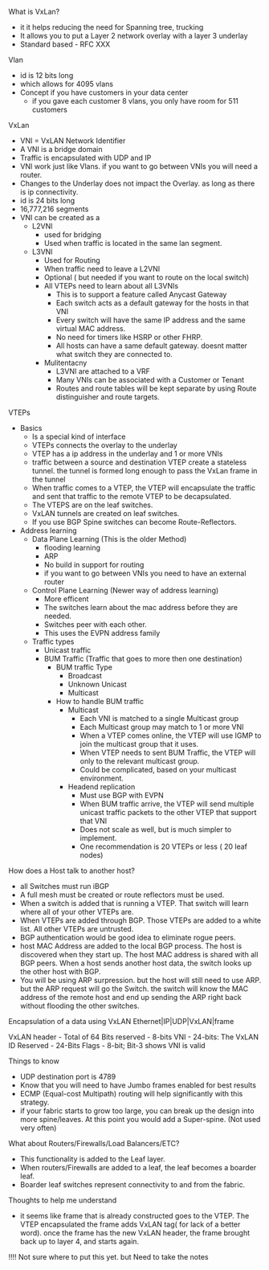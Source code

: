 What is VxLan?  
- it it helps reducing the need for Spanning tree, trucking  
- It allows you to put a Layer 2 network overlay with a layer 3 underlay  
- Standard based - RFC XXX  

Vlan 
- id is 12 bits long
- which allows for 4095 vlans
- Concept if you have customers in your data center
  - if you gave each customer 8 vlans, you only have room for 511 customers

VxLan
- VNI = VxLAN Network Identifier
- A VNI is a bridge domain
- Traffic is encapsulated with UDP and IP 
- VNI work just like Vlans. if you want to go between VNIs you will need a router.
- Changes to the Underlay does not impact the Overlay. as long as there is ip connectivity.
- id is 24 bits long
- 16,777,216 segments
- VNI can be created as a 
  - L2VNI
    - used for bridging
    - Used when traffic is located in the same lan segment.
  - L3VNI
    - Used for Routing
    - When traffic need to leave a L2VNI
    - Optional ( but needed if you want to route on the local switch)
    - All VTEPs need to learn about all L3VNIs
      - This is to support a feature called Anycast Gateway
      - Each switch acts as a default gateway for the hosts in that VNI
      - Every switch will have the same IP address and the same virtual MAC address.
      - No need for timers like HSRP or other FHRP.
      - All hosts can have a same default gateway. doesnt matter what switch they are connected to.
    - Mulitentacny 
      - L3VNI are attached to a VRF
      - Many VNIs can be associated with a Customer or Tenant 
      - Routes and route tables will be kept separate by using Route distinguisher and route targets.

VTEPs
- Basics
  - Is a special kind of interface  
  - VTEPs connects the overlay to the underlay
  - VTEP has a ip address in the underlay and 1 or more VNIs
  - traffic between a source and destination VTEP create a stateless tunnel. the tunnel is formed long enough to pass the VxLan frame in the tunnel
  - When traffic comes to a VTEP, the VTEP will encapsulate the traffic and sent that traffic to the remote VTEP to be decapsulated.
  - The VTEPS are on the leaf switches.
  - VxLAN tunnels are created on leaf switches.
  - If you use BGP Spine switches can become Route-Reflectors.
- Address learning
  - Data Plane Learning (This is the older Method)
    - flooding learning
    - ARP 
    - No build in support for routing
    - if you want to go between VNIs you need to have an external router
  - Control Plane Learning (Newer way of address learning)
    - More efficent
    - The switches learn about the mac address before they are needed.
    - Switches peer with each other.
    - This uses the EVPN address family
  - Traffic types
    - Unicast traffic
    - BUM Traffic (Traffic that goes to more then one destination)
      - BUM traffic Type
        - Broadcast
        - Unknown Unicast
        - Multicast
      - How to handle BUM traffic
        - Multicast
          - Each VNI is matched to a single Multicast group
          - Each Multicast group may match to 1 or more VNI
          - When a VTEP comes online, the VTEP will use IGMP to join the multicast group that it uses.
          - When VTEP needs to sent BUM Traffic, the VTEP will only to the relevant multicast group.
          - Could be complicated, based on your multicast environment. 
        - Headend replication 
          - Must use BGP with EVPN 
          - When BUM traffic arrive, the VTEP will send multiple unicast traffic packets to the other VTEP that support that VNI
          - Does not scale as well, but is much simpler to implement. 
          - One recommendation is 20 VTEPs or less ( 20 leaf nodes)

How does a Host talk to another host?
- all Switches must run iBGP
- A full mesh must be created or route reflectors must be used.
- When a switch is added that is running a VTEP. That switch will learn where all of your other VTEPs are.
- When VTEPs are added through BGP. Those VTEPs are added to a white list. All other VTEPs are untrusted.
- BGP authentication would be good idea to eliminate rogue peers. 
- host MAC Address are added to the local BGP process. The host is discovered when they start up. The host MAC address is shared with all BGP peers. When a host sends another host data, the switch looks up the other host with BGP.
- You will be using ARP surpression. but the host will still need to use ARP. but the ARP request will go the Switch. the switch will know the MAC address of the remote host and end up sending the ARP right back without flooding the other switches.

Encapsulation of a data using VxLAN
Ethernet|IP|UDP|VxLAN|frame

VxLAN header -  Total of 64 Bits
reserved - 8-bits
VNI - 24-bits: The VxLAN ID
Reserved - 24-Bits
Flags - 8-bit; Bit-3 shows VNI is valid

Things to know
- UDP destination port is 4789 
- Know that you will need to have Jumbo frames enabled for best results
- ECMP (Equal-cost Multipath) routing will help significantly with this strategy. 
- if your fabric starts to grow too large, you can break up the design into more spine/leaves. At this point you would add a Super-spine. (Not used very often)

What about Routers/Firewalls/Load Balancers/ETC?
- This functionality is added to the Leaf layer.
- When routers/Firewalls are added to a leaf, the leaf becomes a boarder leaf.
- Boarder leaf switches represent connectivity to and from the fabric.


Thoughts to help me understand
- it seems like frame that is already constructed goes to the VTEP. The VTEP encapsulated the frame adds VxLAN tag( for lack of a better word). once the frame has the new VxLAN header, the frame brought back up to layer 4, and starts again.


















!!!! Not sure where to put this yet. but Need to take the notes


